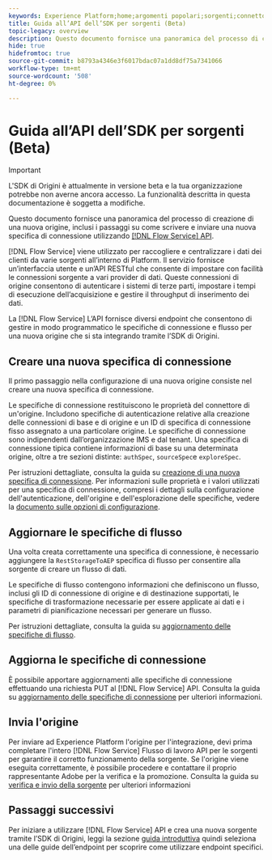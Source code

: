 ```yaml
---
keywords: Experience Platform;home;argomenti popolari;sorgenti;connettori;connettori sorgente;origini sdk;sdk;SDK
title: Guida all’API dell’SDK per sorgenti (Beta)
topic-legacy: overview
description: Questo documento fornisce una panoramica del processo di creazione di una nuova origine, inclusi i passaggi su come recuperare, scrivere e inviare una nuova specifica di connessione utilizzando l’API Servizio di flusso.
hide: true
hidefromtoc: true
source-git-commit: b8793a4346e3f6017bdac07a1dd8df75a7341066
workflow-type: tm+mt
source-wordcount: '508'
ht-degree: 0%

---
```


# Guida all’API dell’SDK per sorgenti (Beta)

>[!IMPORTANT]
>
>L&#39;SDK di Origini è attualmente in versione beta e la tua organizzazione potrebbe non averne ancora accesso. La funzionalità descritta in questa documentazione è soggetta a modifiche.

Questo documento fornisce una panoramica del processo di creazione di una nuova origine, inclusi i passaggi su come scrivere e inviare una nuova specifica di connessione utilizzando [[!DNL Flow Service] API](https://www.adobe.io/experience-platform-apis/references/flow-service/).

[!DNL Flow Service] viene utilizzato per raccogliere e centralizzare i dati dei clienti da varie sorgenti all’interno di Platform. Il servizio fornisce un’interfaccia utente e un’API RESTful che consente di impostare con facilità le connessioni sorgente a vari provider di dati. Queste connessioni di origine consentono di autenticare i sistemi di terze parti, impostare i tempi di esecuzione dell’acquisizione e gestire il throughput di inserimento dei dati.

La [!DNL Flow Service] L’API fornisce diversi endpoint che consentono di gestire in modo programmatico le specifiche di connessione e flusso per una nuova origine che si sta integrando tramite l’SDK di Origini.

## Creare una nuova specifica di connessione

Il primo passaggio nella configurazione di una nuova origine consiste nel creare una nuova specifica di connessione.

Le specifiche di connessione restituiscono le proprietà del connettore di un&#39;origine. Includono specifiche di autenticazione relative alla creazione delle connessioni di base e di origine e un ID di specifica di connessione fisso assegnato a una particolare origine. Le specifiche di connessione sono indipendenti dall’organizzazione IMS e dal tenant. Una specifica di connessione tipica contiene informazioni di base su una determinata origine, oltre a tre sezioni distinte: `authSpec`, `sourceSpec`e `exploreSpec`.

Per istruzioni dettagliate, consulta la guida su [creazione di una nuova specifica di connessione](./create.md). Per informazioni sulle proprietà e i valori utilizzati per una specifica di connessione, compresi i dettagli sulla configurazione dell&#39;autenticazione, dell&#39;origine e dell&#39;esplorazione delle specifiche, vedere la [documento sulle opzioni di configurazione](../config/config.md).

## Aggiornare le specifiche di flusso

Una volta creata correttamente una specifica di connessione, è necessario aggiungere la `RestStorageToAEP` specifica di flusso per consentire alla sorgente di creare un flusso di dati.

Le specifiche di flusso contengono informazioni che definiscono un flusso, inclusi gli ID di connessione di origine e di destinazione supportati, le specifiche di trasformazione necessarie per essere applicate ai dati e i parametri di pianificazione necessari per generare un flusso.

Per istruzioni dettagliate, consulta la guida su [aggiornamento delle specifiche di flusso](./update-flow-specs.md).

## Aggiorna le specifiche di connessione

È possibile apportare aggiornamenti alle specifiche di connessione effettuando una richiesta PUT al [!DNL Flow Service] API. Consulta la guida su [aggiornamento delle specifiche di connessione](./update-connection-specs.md) per ulteriori informazioni.

## Invia l&#39;origine

Per inviare ad Experience Platform l&#39;origine per l&#39;integrazione, devi prima completare l&#39;intero [!DNL Flow Service] Flusso di lavoro API per le sorgenti per garantire il corretto funzionamento della sorgente. Se l&#39;origine viene eseguita correttamente, è possibile procedere e contattare il proprio rappresentante Adobe per la verifica e la promozione. Consulta la guida su [verifica e invio della sorgente](./submit.md) per ulteriori informazioni

## Passaggi successivi

Per iniziare a utilizzare [!DNL Flow Service] API e crea una nuova sorgente tramite l’SDK di Origini, leggi la sezione [guida introduttiva](./getting-started.md) quindi seleziona una delle guide dell’endpoint per scoprire come utilizzare endpoint specifici.